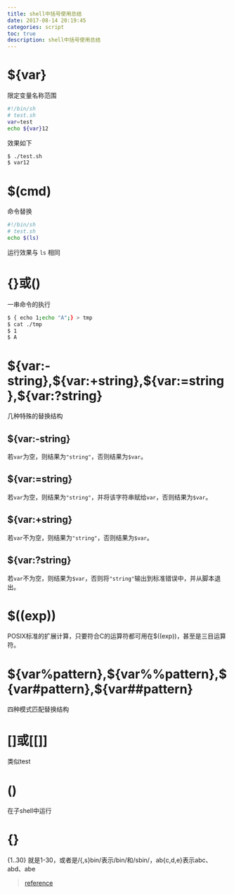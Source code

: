 ```yaml
---
title: shell中括号使用总结
date: 2017-08-14 20:19:45
categories: script
toc: true
description: shell中括号使用总结
---
```


# ${var}

限定变量名称范围

``` bash
#!/bin/sh
# test.sh
var=test
echo ${var}12
```

效果如下

``` bash
$ ./test.sh
$ var12
```

# $(cmd)

命令替换

``` bash
#!/bin/sh
# test.sh
echo $(ls)
```

运行效果与 `ls` 相同

# {}或()

一串命令的执行

``` bash
$ { echo 1;echo "A";} > tmp
$ cat ./tmp
$ 1
$ A
```

# \${var:-string},\${var:+string},\${var:=string},\${var:?string}

几种特殊的替换结构

## ${var:-string}
若`var`为空，则结果为`"string"`，否则结果为`$var`。

## ${var:=string}
若`var`为空，则结果为`"string"`，并将该字符串赋给`var`，否则结果为`$var`。

## ${var:+string}
若`var`不为空，则结果为`"string"`，否则结果为`$var`。

## ${var:?string}
若`var`不为空，则结果为`$var`，否则将`"string"`输出到标准错误中，并从脚本退出。

# $((exp))

POSIX标准的扩展计算，只要符合C的运算符都可用在$((exp))，甚至是三目运算符。

# \${var%pattern},\${var%%pattern},\${var#pattern},\${var##pattern}

四种模式匹配替换结构

# []或[[]]

类似test

# ()

在子shell中运行

# {}

{1..30} 就是1-30，或者是/{,s}bin/表示/bin/和/sbin/，ab{c,d,e}表示abc、abd、abe

>[reference](http://www.jb51.net/article/60326.htm)
